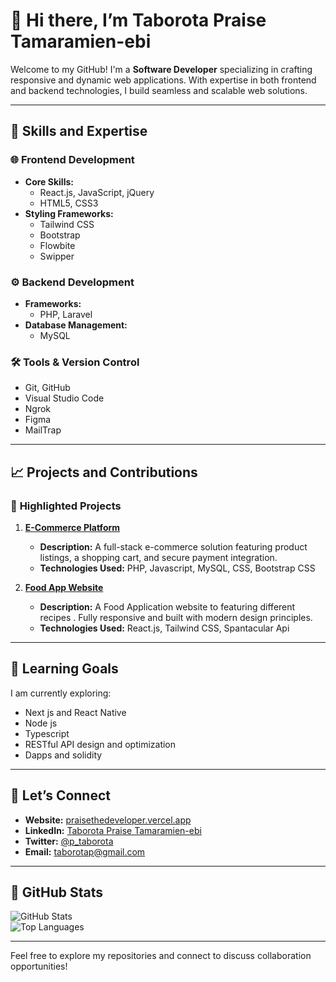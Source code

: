 # 👋 Hi there, I’m **Taborota Praise Tamaramien-ebi**  

Welcome to my GitHub! I'm a **Software Developer** specializing in crafting responsive and dynamic web applications. With expertise in both frontend and backend technologies, I build seamless and scalable web solutions.  

---

## 🔧 **Skills and Expertise**  

### 🌐 **Frontend Development**  
- **Core Skills:**  
  - React.js, JavaScript, jQuery  
  - HTML5, CSS3  
- **Styling Frameworks:**  
  - Tailwind CSS
  - Bootstrap
  - Flowbite
  - Swipper

### ⚙️ **Backend Development**  
- **Frameworks:**  
  - PHP, Laravel  
- **Database Management:**  
  - MySQL  

### 🛠️ **Tools & Version Control**  
- Git, GitHub  
- Visual Studio Code
- Ngrok
- Figma
- MailTrap

---

## 📈 **Projects and Contributions**  

### 🌟 **Highlighted Projects**  
1. **[E-Commerce Platform](https://github.com/tabpaddy/e-commerse)**  
   - **Description:** A full-stack e-commerce solution featuring product listings, a shopping cart, and secure payment integration.  
   - **Technologies Used:** PHP, Javascript, MySQL, CSS, Bootstrap CSS  

2. **[Food App Website](https://github.com/tabpaddy/react_foodApp)**  
   - **Description:** A Food Application website to featuring different recipes . Fully responsive and built with modern design principles.  
   - **Technologies Used:** React.js, Tailwind CSS, Spantacular Api 

---

## 🌱 **Learning Goals**  
I am currently exploring:
- Next js and React Native
- Node js
- Typescript 
- RESTful API design and optimization
- Dapps and solidity 

---

## 💬 **Let’s Connect**  
- **Website:** [praisethedeveloper.vercel.app](https://www.praisethedeveloper.vercel.app)  
- **LinkedIn:** [Taborota Praise Tamaramien-ebi](https://linkedin.com/in/taborota-praise-180191241)  
- **Twitter:** [@p_taborota](https://twitter.com/@p_taborota)  
- **Email:** [taborotap@gmail.com](mailto:taborotap@gmail.com)  

---

## 🎯 **GitHub Stats**  
![GitHub Stats](https://github-readme-stats.vercel.app/api?username=tabpaddy&show_icons=true&theme=radical)  
![Top Languages](https://github-readme-stats.vercel.app/api/top-langs/?username=tabpaddy&layout=compact&theme=radical)  

---

Feel free to explore my repositories and connect to discuss collaboration opportunities!  

